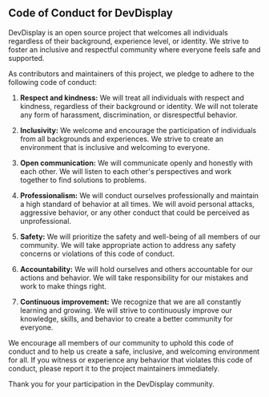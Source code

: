 ## Code of Conduct for DevDisplay

DevDisplay is an open source project that welcomes all individuals regardless of their background, experience level, or identity. We strive to foster an inclusive and respectful community where everyone feels safe and supported.

As contributors and maintainers of this project, we pledge to adhere to the following code of conduct:

1. **Respect and kindness:** We will treat all individuals with respect and kindness, regardless of their background or identity. We will not tolerate any form of harassment, discrimination, or disrespectful behavior.

2. **Inclusivity:** We welcome and encourage the participation of individuals from all backgrounds and experiences. We strive to create an environment that is inclusive and welcoming to everyone.

3. **Open communication:** We will communicate openly and honestly with each other. We will listen to each other's perspectives and work together to find solutions to problems.

4. **Professionalism:** We will conduct ourselves professionally and maintain a high standard of behavior at all times. We will avoid personal attacks, aggressive behavior, or any other conduct that could be perceived as unprofessional.

5. **Safety:** We will prioritize the safety and well-being of all members of our community. We will take appropriate action to address any safety concerns or violations of this code of conduct.

6. **Accountability:** We will hold ourselves and others accountable for our actions and behavior. We will take responsibility for our mistakes and work to make things right.

7. **Continuous improvement:** We recognize that we are all constantly learning and growing. We will strive to continuously improve our knowledge, skills, and behavior to create a better community for everyone.

We encourage all members of our community to uphold this code of conduct and to help us create a safe, inclusive, and welcoming environment for all. If you witness or experience any behavior that violates this code of conduct, please report it to the project maintainers immediately.

Thank you for your participation in the DevDisplay community.
